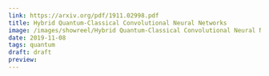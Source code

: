 ```yaml
---
link: https://arxiv.org/pdf/1911.02998.pdf
title: Hybrid Quantum-Classical Convolutional Neural Networks
image: /images/showreel/Hybrid Quantum-Classical Convolutional Neural Networks.jpg
date: 2019-11-08
tags: quantum
draft: draft
preview:
---
```



